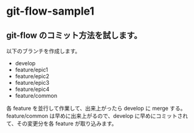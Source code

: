 # git-flow-sample1

## git-flow のコミット方法を試します。

以下のブランチを作成します。

- develop
- feature/epic1
- feature/epic2
- feature/epic3
- feature/epic4
- feature/common

各 feature を並行して作業して、出来上がったら develop に merge する。  
feature/common は早めに出来上がるので、develop に早めにコミットされて、その変更分を各 feature が取り込みます。

